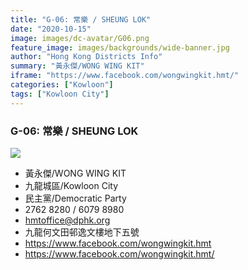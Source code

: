 ```yaml
---
title: "G-06: 常樂 / SHEUNG LOK"
date: "2020-10-15"
image: images/dc-avatar/G06.png
feature_image: images/backgrounds/wide-banner.jpg
author: "Hong Kong Districts Info"
summary: "黃永傑/WONG WING KIT"
iframe: "https://www.facebook.com/wongwingkit.hmt/"
categories: ["Kowloon"]
tags: ["Kowloon City"]
---
```


### G-06: 常樂 / SHEUNG LOK  
![](/images/dc-avatar/G06.png)  

 - 黃永傑/WONG WING KIT  
 - 九龍城區/Kowloon City  
 - 民主黨/Democratic Party  
 - 2762 8280 / 6079 8980  
 - hmtoffice@dphk.org  
 - 九龍何文田邨逸文樓地下五號  
 - https://www.facebook.com/wongwingkit.hmt  
 - https://www.facebook.com/wongwingkit.hmt/

